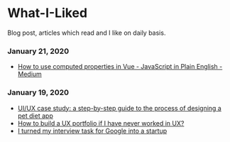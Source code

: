 # What-I-Liked
Blog post, articles which read and I like on daily basis.


### January 21, 2020 
- [How to use computed properties in Vue - JavaScript in Plain English - Medium](https://medium.com/javascript-in-plain-english/real-life-use-cases-for-computed-properties-in-vue-js-5fdeecbeb3b3) 
### January 19, 2020 
- [UI/UX case study: a step-by-step guide to the process of designing a pet diet app](https://uxdesign.cc/ui-ux-case-study-a-step-by-step-guide-to-the-process-of-designing-a-pet-diet-app-d635b911b648) 
- [How to build a UX portfolio if I have never worked in UX?](https://uxdesign.cc/how-to-build-a-ux-portfolio-if-i-have-never-worked-in-ux-80ebab8f3407) 
- [I turned my interview task for Google into a startup](https://uxdesign.cc/i-turned-my-interview-task-for-google-into-a-startup-877943fb3b34) 
